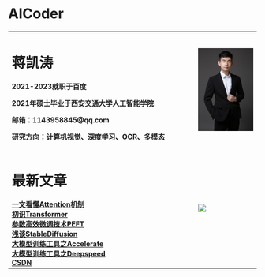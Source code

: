 
# AICoder
<table border="0">
  <tr>
    <td width="75%">
      <h1>蒋凯涛</h1>
      <p><b>2021-2023就职于百度</b></p>
      <p><b>2021年硕士毕业于西安交通大学人工智能学院</b></p>
      <p><b>邮箱：1143958845@qq.com</b></p>
      <p><b>研究方向：计算机视觉、深度学习、OCR、多模态</b></p>
    </td>
    <td width="25%">
      <img src="imgs/微信图片_20240817204501.jpg" width="100%">
    </td>
  </tr>
  <tr>
    <td width="75%">
      <h1>最新文章</h1>
      <b><a href="blogs/llm/transformers/attention.md">一文看懂Attention机制</b><br>
      <b><a href="blogs/llm/transformers/transformer.md">初识Transformer</b><br>
      <b><a href="blogs/llm/peft/peft.md">参数高效微调技术PEFT</b><br>
      <b><a href="blogs/llm/StableDiffusion/stable_diffusion.md">浅谈StableDiffusion</b><br>
      <b><a href="blogs/llm/accelerate/accelerate.md">大模型训练工具之Accelerate</b><br>
      <b><a href="blogs/llm/deepspeed/deepspeed.md">大模型训练工具之Deepspeed</b><br>
      <b><a href="https://mp.csdn.net/console/column/allColumnList">CSDN</b><br>
    </td>
    <td width="25%">
      <img src="https://i0.hdslb.com/bfs/article/37e8f0409b250df08f710ab3368b1c8f6adb828f.gif@!web-article-pic.webp?" width="100%">
    </td>
  </tr>
</table>
